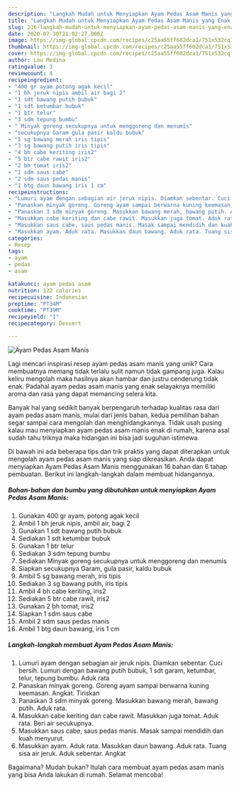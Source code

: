 ```yaml
---
description: "Langkah Mudah untuk Menyiapkan Ayam Pedas Asam Manis yang Enak Banget"
title: "Langkah Mudah untuk Menyiapkan Ayam Pedas Asam Manis yang Enak Banget"
slug: 216-langkah-mudah-untuk-menyiapkan-ayam-pedas-asam-manis-yang-enak-banget
date: 2020-07-30T21:02:27.000Z
image: https://img-global.cpcdn.com/recipes/c25aa55ff602dca1/751x532cq70/ayam-pedas-asam-manis-foto-resep-utama.jpg
thumbnail: https://img-global.cpcdn.com/recipes/c25aa55ff602dca1/751x532cq70/ayam-pedas-asam-manis-foto-resep-utama.jpg
cover: https://img-global.cpcdn.com/recipes/c25aa55ff602dca1/751x532cq70/ayam-pedas-asam-manis-foto-resep-utama.jpg
author: Lou Medina
ratingvalue: 3
reviewcount: 4
recipeingredient:
- "400 gr ayam potong agak kecil"
- "1 bh jeruk nipis ambil air bagi 2"
- "1 sdt bawang putih bubuk"
- "1 sdt ketumbar bubuk"
- "1 btr telur"
- "3 sdm tepung bumbu"
- " Minyak goreng secukupnya untuk menggoreng dan menumis"
- "secukupnya Garam gula pasir kaldu bubuk"
- "5 sg bawang merah iris tipis"
- "3 sg bawang putih iris tipis"
- "4 bh cabe keriting iris2"
- "5 btr cabe rawit iris2"
- "2 bh tomat iris2"
- "1 sdm saus cabe"
- "2 sdm saus pedas manis"
- "1 btg daun bawang iris 1 cm"
recipeinstructions:
- "Lumuri ayam dengan sebagian air jeruk nipis. Diamkan sebentar. Cuci bersih. Lumuri dengan bawang putih bubuk, 1 sdt garam, ketumbar, telur, tepung bumbu. Aduk rata"
- "Panaskan minyak goreng. Goreng ayam sampai berwarna kuning keemasan. Angkat. Tiriskan"
- "Panaskan 3 sdm minyak goreng. Masukkan bawang merah, bawang putih. Aduk rata."
- "Masukkan cabe keriting dan cabe rawit. Masukkan juga tomat. Aduk rata. Beri air secukupnya."
- "Masukkan saus cabe, saus pedas manis. Masak sampai mendidih dan kuah menyurut."
- "Masukkan ayam. Aduk rata. Masukkan daun bawang. Aduk rata. Tuang sisa air jeruk. Aduk sebentar. Angkat"
categories:
- Resep
tags:
- ayam
- pedas
- asam

katakunci: ayam pedas asam 
nutrition: 122 calories
recipecuisine: Indonesian
preptime: "PT34M"
cooktime: "PT39M"
recipeyield: "1"
recipecategory: Dessert

---
```



![Ayam Pedas Asam Manis](https://img-global.cpcdn.com/recipes/c25aa55ff602dca1/751x532cq70/ayam-pedas-asam-manis-foto-resep-utama.jpg)

Lagi mencari inspirasi resep ayam pedas asam manis yang unik? Cara membuatnya memang tidak terlalu sulit namun tidak gampang juga. Kalau keliru mengolah maka hasilnya akan hambar dan justru cenderung tidak enak. Padahal ayam pedas asam manis yang enak selayaknya memiliki aroma dan rasa yang dapat memancing selera kita.



Banyak hal yang sedikit banyak berpengaruh terhadap kualitas rasa dari ayam pedas asam manis, mulai dari jenis bahan, kedua pemilihan bahan segar sampai cara mengolah dan menghidangkannya. Tidak usah pusing kalau mau menyiapkan ayam pedas asam manis enak di rumah, karena asal sudah tahu triknya maka hidangan ini bisa jadi suguhan istimewa.


Di bawah ini ada beberapa tips dan trik praktis yang dapat diterapkan untuk mengolah ayam pedas asam manis yang siap dikreasikan. Anda dapat menyiapkan Ayam Pedas Asam Manis menggunakan 16 bahan dan 6 tahap pembuatan. Berikut ini langkah-langkah dalam membuat hidangannya.

<!--inarticleads1-->

##### Bahan-bahan dan bumbu yang dibutuhkan untuk menyiapkan Ayam Pedas Asam Manis:

1. Gunakan 400 gr ayam, potong agak kecil
1. Ambil 1 bh jeruk nipis, ambil air, bagi 2
1. Gunakan 1 sdt bawang putih bubuk
1. Sediakan 1 sdt ketumbar bubuk
1. Gunakan 1 btr telur
1. Sediakan 3 sdm tepung bumbu
1. Sediakan  Minyak goreng secukupnya untuk menggoreng dan menumis
1. Siapkan secukupnya Garam, gula pasir, kaldu bubuk
1. Ambil 5 sg bawang merah, iris tipis
1. Sediakan 3 sg bawang putih, iris tipis
1. Ambil 4 bh cabe keriting, iris2
1. Sediakan 5 btr cabe rawit, iris2
1. Gunakan 2 bh tomat, iris2
1. Siapkan 1 sdm saus cabe
1. Ambil 2 sdm saus pedas manis
1. Ambil 1 btg daun bawang, iris 1 cm




<!--inarticleads2-->

##### Langkah-langkah membuat Ayam Pedas Asam Manis:

1. Lumuri ayam dengan sebagian air jeruk nipis. Diamkan sebentar. Cuci bersih. Lumuri dengan bawang putih bubuk, 1 sdt garam, ketumbar, telur, tepung bumbu. Aduk rata
1. Panaskan minyak goreng. Goreng ayam sampai berwarna kuning keemasan. Angkat. Tiriskan
1. Panaskan 3 sdm minyak goreng. Masukkan bawang merah, bawang putih. Aduk rata.
1. Masukkan cabe keriting dan cabe rawit. Masukkan juga tomat. Aduk rata. Beri air secukupnya.
1. Masukkan saus cabe, saus pedas manis. Masak sampai mendidih dan kuah menyurut.
1. Masukkan ayam. Aduk rata. Masukkan daun bawang. Aduk rata. Tuang sisa air jeruk. Aduk sebentar. Angkat




Bagaimana? Mudah bukan? Itulah cara membuat ayam pedas asam manis yang bisa Anda lakukan di rumah. Selamat mencoba!

